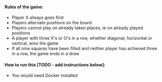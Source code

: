 #### Rules of the game:
* Player X always goes first
* Players alternate positions on the board
* Players cannot play on already taken places, ie on already played positions
* A player with three X's or O's in a row, whether diagonal, horizontal or vertical, wins the game
* If all nine squares have been filled and neither player has achieved three in a row, the game ends in a draw

#### How to run this [TODO - add instructions below]:
* You would need Docker installed 
